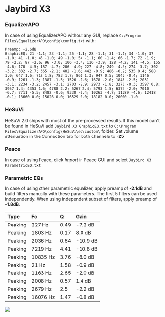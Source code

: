# Jaybird X3

### EqualizerAPO
In case of using EqualizerAPO without any GUI, replace `C:\Program Files\EqualizerAPO\config\config.txt`
with:
```
Preamp: -2.6dB
GraphicEQ: 21 -1.1; 23 -1.1; 25 -1.1; 28 -1.1; 31 -1.1; 34 -1.0; 37 -1.0; 41 -1.0; 45 -1.0; 49 -1.0; 54 -1.1; 60 -1.4; 66 -1.7; 72 -1.9; 79 -2.2; 87 -2.6; 96 -3.0; 106 -3.4; 116 -3.9; 128 -4.2; 141 -4.5; 155 -4.6; 170 -4.5; 187 -4.7; 206 -4.9; 227 -4.8; 249 -4.3; 274 -3.7; 302 -3.2; 332 -2.7; 365 -2.1; 402 -1.6; 442 -0.9; 486 -0.2; 535 0.4; 588 1.0; 647 1.6; 712 1.8; 783 1.7; 861 1.3; 947 0.5; 1042 -0.4; 1146 -0.9; 1261 -1.3; 1387 -1.5; 1526 -1.6; 1678 -2.0; 1846 -2.5; 2031 -3.1; 2234 -3.2; 2457 -3.1; 2703 -2.9; 2973 -1.8; 3270 -0.3; 3597 0.8; 3957 1.4; 4353 1.6; 4788 2.2; 5267 2.4; 5793 1.5; 6373 -2.0; 7010 -6.7; 7711 -5.5; 8482 -0.6; 9330 -0.4; 10263 -4.7; 11289 -4.6; 12418 -0.1; 13660 0.0; 15026 0.0; 16529 0.0; 18182 0.0; 20000 -1.0
```

### HeSuVi
HeSuVi 2.0 ships with most of the pre-processed results. If this model can't be found in HeSuVi add
`Jaybird X3 GraphicEQ.txt` to `C:\Program Files\EqualizerAPO\config\HeSuVi\eq\custom\` folder.
Set volume attenuation in the Connection tab for both channels to **-25**

### Peace
In case of using Peace, click *Import* in Peace GUI and select `Jaybird X3 ParametricEQ.txt`.

### Parametric EQs
In case of using other parametric equalizer, apply preamp of **-2.1dB** and build filters manually
with these parameters. The first 5 filters can be used independently.
When using independent subset of filters, apply preamp of **-1.8dB**.

| Type    | Fc       |    Q | Gain     |
|:--------|:---------|:-----|:---------|
| Peaking | 227 Hz   | 0.49 | -7.2 dB  |
| Peaking | 1803 Hz  | 0.17 | 8.0 dB   |
| Peaking | 2036 Hz  | 0.64 | -10.9 dB |
| Peaking | 7219 Hz  | 4.41 | -10.8 dB |
| Peaking | 10835 Hz | 3.76 | -8.0 dB  |
| Peaking | 21 Hz    | 1.58 | -0.9 dB  |
| Peaking | 1163 Hz  | 2.65 | -2.0 dB  |
| Peaking | 2008 Hz  | 0.57 | 1.4 dB   |
| Peaking | 2679 Hz  | 2.5  | -2.2 dB  |
| Peaking | 16076 Hz | 1.47 | -0.8 dB  |

![](https://raw.githubusercontent.com/jaakkopasanen/AutoEq/master/results/rtings/avg/Jaybird%20X3/Jaybird%20X3.png)